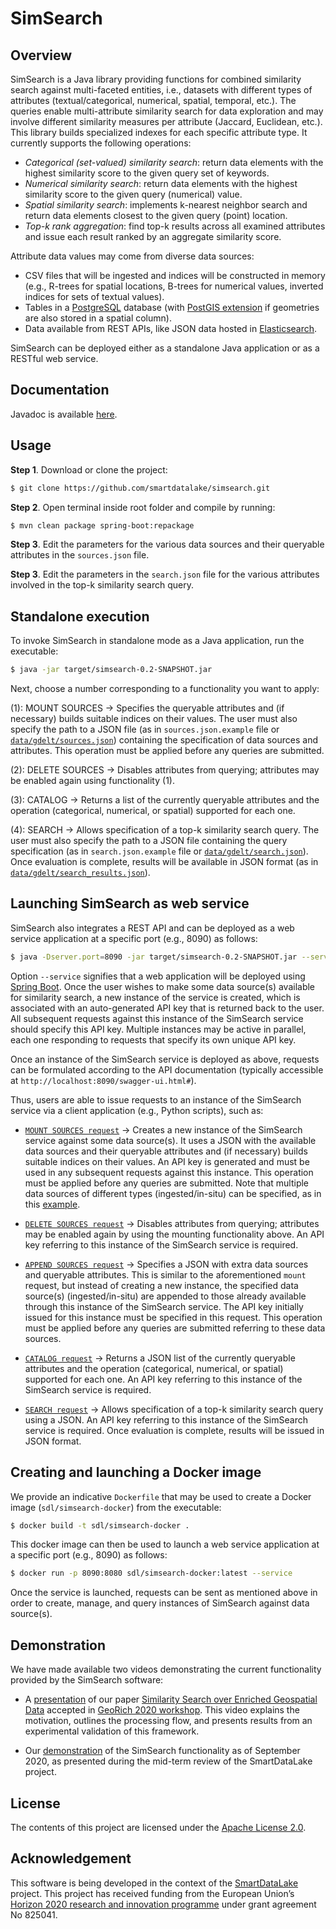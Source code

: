 # SimSearch

## Overview

SimSearch is a Java library providing functions for combined similarity search against multi-faceted entities, i.e., datasets with different types of attributes (textual/categorical, numerical, spatial, temporal, etc.). The queries enable multi-attribute similarity search for data exploration and may involve different similarity measures per attribute (Jaccard, Euclidean, etc.). This library builds specialized indexes for each specific attribute type. It currently supports the following operations:

- *Categorical (set-valued) similarity search*: return data elements with the highest similarity score to the given query set of keywords.
- *Numerical similarity search*: return data elements with the highest similarity score to the given query (numerical) value.
- *Spatial similarity search*: implements k-nearest neighbor search and return data elements closest to the given query (point) location.
- *Top-k rank aggregation*: find top-k results across all examined attributes and issue each result ranked by an aggregate similarity score.

Attribute data values may come from diverse data sources:

- CSV files that will be ingested and indices will be constructed in memory (e.g., R-trees for spatial locations, B-trees for numerical values, inverted indices for sets of textual values).
- Tables in a [PostgreSQL](https://www.postgresql.org/) database (with [PostGIS extension](https://postgis.net/) if geometries are also stored in a spatial column).
- Data available from REST APIs, like JSON data hosted in [Elasticsearch](https://www.elastic.co/elasticsearch).

SimSearch can be deployed either as a standalone Java application or as a RESTful web service.

## Documentation

Javadoc is available [here](https://smartdatalake.github.io/simsearch/).

## Usage

**Step 1**. Download or clone the project:
```sh
$ git clone https://github.com/smartdatalake/simsearch.git
```

**Step 2**. Open terminal inside root folder and compile by running:
```sh
$ mvn clean package spring-boot:repackage
```
**Step 3**. Edit the parameters for the various data sources and their queryable attributes in the `sources.json` file.

**Step 3**. Edit the parameters in the `search.json` file for the various attributes involved in the top-k similarity search query.

## Standalone execution

To invoke SimSearch in standalone mode as a Java application, run the executable:
```sh
$ java -jar target/simsearch-0.2-SNAPSHOT.jar
```

Next, choose a number corresponding to a functionality you want to apply:

(1): MOUNT SOURCES -> Specifies the queryable attributes and (if necessary) builds suitable indices on their values. The user must also specify the path to a JSON file (as in `sources.json.example` file or [`data/gdelt/sources.json`](data/gdelt/sources.json)) containing the specification of data sources and attributes. This operation must be applied before any queries are submitted.

(2): DELETE SOURCES -> Disables attributes from querying; attributes may be enabled again using functionality (1).

(3): CATALOG -> Returns a list of the currently queryable attributes and the operation (categorical, numerical, or spatial) supported for each one.

(4): SEARCH -> Allows specification of a top-k similarity search query. The user must also specify the path to a JSON file containing the query specification (as in `search.json.example` file or [`data/gdelt/search.json`](data/gdelt/search.json)). Once evaluation is complete, results will be available in JSON format (as in [`data/gdelt/search_results.json`](data/gdelt/search_results.json)).

## Launching SimSearch as web service

SimSearch also integrates a REST API and can be deployed as a web service application at a specific port (e.g., 8090) as follows:
```sh
$ java -Dserver.port=8090 -jar target/simsearch-0.2-SNAPSHOT.jar --service
```

Option `--service` signifies that a web application will be deployed using [Spring Boot](https://spring.io/projects/spring-boot). Once the user wishes to make some data source(s) available for similarity search, a new instance of the service is created, which is associated with an auto-generated API key that is returned back to the user. All subsequent requests against this instance of the SimSearch service should specify this API key. Multiple instances may be active in parallel, each one responding to requests that specify its own unique API key.

Once an instance of the SimSearch service is deployed as above, requests can be formulated according to the API documentation (typically accessible at `http://localhost:8090/swagger-ui.html#`). 

Thus, users are able to issue requests to an instance of the SimSearch service via a client application (e.g., Python scripts), such as:

- [`MOUNT SOURCES request`](data/gdelt/simsearch-gdelt-sources.py) -> Creates a new instance of the SimSearch service against some data source(s). It uses a JSON with the available data sources and their queryable attributes and (if necessary) builds suitable indices on their values. An API key is generated and must be used in any subsequent requests against this instance. This operation must be applied before any queries are submitted. Note that multiple data sources of different types (ingested/in-situ) can be specified, as in this [example](data/gdelt/simsearch-multiple-sources.py).

- [`DELETE SOURCES request`](data/gdelt/simsearch-gdelt-delete.py) -> Disables attributes from querying; attributes may be enabled again by using the mounting functionality above. An API key referring to this instance of the SimSearch service is required. 

- [`APPEND SOURCES request`](data/gdelt/simsearch-gdelt-append.py) -> Specifies a JSON with extra data sources and queryable attributes. This is similar to the aforementioned `mount` request, but instead of creating a new instance, the specified data source(s) (ingested/in-situ) are appended to those already available through this instance of the SimSearch service. The API key initially issued for this instance must be specified in this request. This operation must be applied before any queries are submitted referring to these data sources.

- [`CATALOG request`](data/gdelt/simsearch-gdelt-catalog.py) -> Returns a JSON list of the currently queryable attributes and the operation (categorical, numerical, or spatial) supported for each one. An API key referring to this instance of the SimSearch service is required.

- [`SEARCH request`](data/gdelt/simsearch-gdelt-query.py) -> Allows specification of a top-k similarity search query using a JSON. An API key referring to this instance of the SimSearch service is required. Once evaluation is complete, results will be issued in JSON format.

## Creating and launching a Docker image 

We provide an indicative `Dockerfile` that may be used to create a Docker image (`sdl/simsearch-docker`) from the executable:

```sh
$ docker build -t sdl/simsearch-docker .
```

This docker image can then be used to launch a web service application at a specific port (e.g., 8090) as follows:

```sh
$ docker run -p 8090:8080 sdl/simsearch-docker:latest --service
```

Once the service is launched, requests can be sent as mentioned above in order to create, manage, and query instances of SimSearch against data source(s).

## Demonstration

We have made available two videos demonstrating the current functionality provided by the SimSearch software:

- A [presentation](https://www.youtube.com/watch?v=18ltkd76B7k) of our paper [Similarity Search over Enriched Geospatial Data](https://dl.acm.org/doi/abs/10.1145/3403896.3403967) accepted in [GeoRich 2020 workshop](https://georich2020.github.io/). This video explains the motivation, outlines the processing flow, and presents results from an experimental validation of this framework.

- Our [demonstration](https://www.youtube.com/watch?v=DDjmYQdxyUc) of the SimSearch functionality as of September 2020, as presented during the mid-term review of the SmartDataLake project.

## License

The contents of this project are licensed under the [Apache License 2.0](https://github.com/smartdatalake/simsearch/blob/master/LICENSE).

## Acknowledgement

This software is being developed in the context of the [SmartDataLake](https://smartdatalake.eu/) project. This project has received funding from the European Union’s [Horizon 2020 research and innovation programme](https://ec.europa.eu/programmes/horizon2020/en) under grant agreement No 825041.
